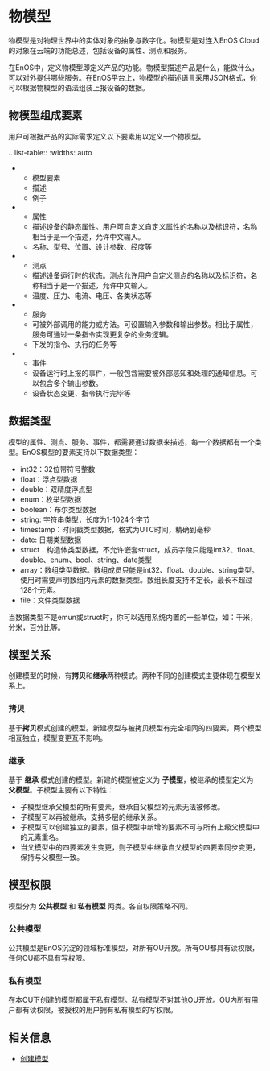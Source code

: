 # 物模型

物模型是对物理世界中的实体对象的抽象与数字化。物模型是对连入EnOS Cloud的对象在云端的功能总述，包括设备的属性、测点和服务。

在EnOS中，定义物模型即定义产品的功能。物模型描述产品是什么，能做什么，可以对外提供哪些服务。在EnOS平台上，物模型的描述语言采用JSON格式，你可以根据物模型的语法组装上报设备的数据。


## 物模型组成要素

用户可根据产品的实际需求定义以下要素用以定义一个物模型。

.. list-table::
   :widths: auto

   * - 模型要素
     - 描述
     - 例子
   * - 属性
     - 描述设备的静态属性。用户可自定义自定义属性的名称以及标识符，名称相当于是一个描述，允许中文输入。
     - 名称、型号、位置、设计参数、经度等
   * - 测点
     - 描述设备运行时的状态。测点允许用户自定义测点的名称以及标识符，名称相当于是一个描述，允许中文输入。
     - 温度、压力、电流、电压、各类状态等
   * - 服务
     - 可被外部调用的能力或方法。可设置输入参数和输出参数。相比于属性，服务可通过一条指令实现更复杂的业务逻辑。
     - 下发的指令、执行的任务等
   * - 事件
     - 设备运行时上报的事件，一般包含需要被外部感知和处理的通知信息。可以包含多个输出参数。
     - 设备状态变更、指令执行完毕等

<!--end-->

## 数据类型

模型的属性、测点、服务、事件，都需要通过数据来描述，每一个数据都有一个类型。EnOS模型的要素支持以下数据类型：

- int32：32位带符号整数
- float：浮点型数据
- double：双精度浮点型
- enum：枚举型数据
- boolean：布尔类型数据
- string: 字符串类型，长度为1-1024个字节
- timestamp：时间戳类型数据，格式为UTC时间，精确到毫秒
- date: 日期类型数据
- struct：构造体类型数据，不允许嵌套struct，成员字段只能是int32、float、double、enum、bool、string、date类型
- array：数组类型数据。数组成员只能是int32、float、double、string类型。使用时需要声明数组内元素的数据类型。数组长度支持不定长，最长不超过128个元素。
- file：文件类型数据 <!--校验条件？-->

当数据类型不是emun或struct时，你可以选用系统内置的一些单位，如：千米，分米，百分比等。

## 模型关系

创建模型的时候，有**拷贝**和**继承**两种模式。两种不同的创建模式主要体现在模型关系上。

### 拷贝

基于**拷贝**模式创建的模型。新建模型与被拷贝模型有完全相同的四要素，两个模型相互独立，模型变更互不影响。

### 继承

基于 **继承** 模式创建的模型。新建的模型被定义为 **子模型**，被继承的模型定义为 **父模型**。子模型主要有以下特性：

- 子模型继承父模型的所有要素，继承自父模型的元素无法被修改。
- 子模型可以再被继承，支持多层的继承关系。
- 子模型可以创建独立的要素，但子模型中新增的要素不可与所有上级父模型中的元素重名。
- 当父模型中的四要素发生变更，则子模型中继承自父模型的四要素同步变更，保持与父模型一致。

## 模型权限

模型分为 **公共模型** 和 **私有模型** 两类。各自权限策略不同。

### 公共模型

公共模型是EnOS沉淀的领域标准模型，对所有OU开放。所有OU都具有读权限，任何OU都不具有写权限。

### 私有模型

在本OU下创建的模型都属于私有模型。私有模型不对其他OU开放。OU内所有用户都有读权限，被授权的用户拥有私有模型的写权限。

## 相关信息

- [创建模型](creating_model)
